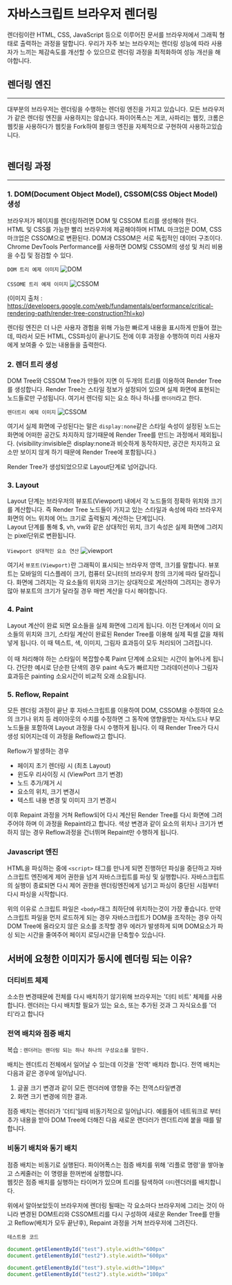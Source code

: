# 자바스크립트 브라우저 렌더링

렌더링이란 HTML, CSS, JavaScript 등으로 이루어진 문서를 브라우저에서 그래픽 형태로 출력하는 과정을 말합니다.
우리가 자주 보는 브라우저는 렌더링 성능에 따라 사용자가 느끼는 체감속도를 개선할 수 있으므로 렌더링 과정을 최적화하여 성능 개선을 해야합니다.

## 렌더링 엔진
<hr>
대부분의 브라우저는 렌더링을 수행하는 렌더링 엔진을 가지고 있습니다. 모든 브라우저가 같은 렌더링 엔진을 사용하지는 않습니다. 파이어폭스는 게코, 사파리는 웹킷, 크롬은 웹킷을 사용하다가 웹킷을 Fork하여 블링크 엔진을 자체적으로 구현하여 사용하고있습니다.  
<br/>
<br/>

## 렌더링 과정
<hr/>

### 1. DOM(Document Object Model), CSSOM(CSS Object Model) 생성
브라우저가 페이지를 렌더링하려면 DOM 및 CSSOM 트리를 생성해야 한다.  
HTML 및 CSS를 가능한 빨리 브라우저에 제공해야하며 HTML 마크업은 DOM, CSS 마크업은 CSSOM으로 변환된다. DOM과 CSSOM은 서로 독립적인 데이터 구조이다.
Chrome DevTools Performance를 사용하면 DOM및 CSSOM의 생성 및 처리 비용을 수집 및 점검할 수 있다.

`DOM 트리 예제 이미지`
![DOM](./images/render/dom-tree.png "DOM ")
<br/>
<br/>
`CSSOME 트리 예제 이미지`
![CSSOM](./images/render/CSSOM-tree.png "CSSOM ")

(이미지 출처 : https://developers.google.com/web/fundamentals/performance/critical-rendering-path/render-tree-construction?hl=ko)

렌더링 엔진은 더 나은 사용자 경험을 위해 가능한 빠르게 내용을 표시하게 만들어 졌는데, 따라서 모든 HTML, CSS파싱이 끝나기도 전에 이후 과정을 수행하여 미리 사용자에게 보여줄 수 있는 내용들을 출력한다.

### 2. 렌더 트리 생성
DOM Tree와 CSSOM Tree가 만들어 지면 이 두개의 트리를 이용하여 Render Tree를 생성합니다. Render Tree는 스타일 정보가 설정되어 있으며 실제 화면에 표현되는 노드들로만 구성됩니다.
여기서 렌더링 되는 요소 하나 하나를 `렌더러`라고 한다.

`렌더트리 예제 이미지`
![CSSOM](./images/render/render-tree-construction.png "render-tree-construction ")


여기서 실제 화면에 구성된다는 말은 `display:none`같은 스타일 속성이 설정된 노드는 화면에 어떠한 공간도 차지하지 않기때문에 Render Tree를 만드는 과정에서 제외됩니다.
(visibility:invisible은 display:none과 비슷하게 동작하지만, 공간은 차지하고 요소만 보이지 않게 하기 때문에 Render Tree에 포함됩니다.)

Render Tree가 생성되었으므로 Layout단계로 넘어갑니다.

### 3. Layout
Layout 단계는 브라우저의 뷰포트(Viewport) 내에서 각 노드들의 정확하 위치와 크기를 계산합니다. 즉 Render Tree 노드들이 가지고 있는 스타일과 속성에 따라 브라우저 화면의 어느 위치에 어느 크기로 출력될지 계산하는 단계입니다.  
Layout 단계를 통해 $, vh, vw와 같은 상대적인 위치, 크기 속성은 실제 화면에 그려지는 pixel단위로 변환됩니다.  
<br/>
`Viewport 상대적인 요소 연산`
![viewport](./images/render/viewport.png "viewport")

여기서 `뷰포트(Viewport)`란 그래픽이 표시되는 브라우저 영역, 크기를 말합니다. 뷰포트는 모바일의 디스플레이 크기, 컴퓨터 모니터의 브라우저 창의 크기에 따라 달라집니다. 화면에 그려지는 각 요소들의 위치와 크기는 상대적으로 계산하여 그려지는 경우가 많아 뷰포트의 크기가 달라질 경우 매번 계산을 다시 해야합니다.

### 4. Paint
Layout 계산이 완료 되면 요소들을 실제 화면에 그리게 됩니다. 이전 단계에서 이미 요소들의 위치와 크기, 스타일 계산이 완료된 Render Tree를 이용해 실제 픽셀 값을 채워넣게 됩니다. 이 때 텍스트, 색, 이미지, 그림자 효과등이 모두 처리되어 그려집니다.  
<br/>
이 때 처리해야 하는 스타일이 복잡할수록 Paint 단계에 소요되는 시간이 늘어나게 됩니다. 간단한 예시로 단순한 단색의 경우 paint 속도가 빠르지만 그라데이션이나 그림자 효과등은 painting 소요시간이 비교적 오래 소요됩니다.

### 5. Reflow, Repaint
모든 렌더링 과정이 끝난 후 자바스크립트를 이용하여 DOM, CSSOM을 수정하여 요소의 크기나 위치 등 레이아웃의 수치를 수정하면 그 동작에 영향을받는 자식노드나 부모 노드들을 포함하여 Layout 과정을 다시 수행하게 됩니다. 이 때 Render Tree가 다시 생성 되어지는데 이 과정을  Reflow라고 합니다.

Reflow가 발생하는 경우
- 페이지 초기 렌더링 시 (최초 Layout)
- 윈도우 리사이징 시 (ViewPort 크기 변경)
- 노드 추가/제거 시
- 요소의 위치, 크기 변경시
- 텍스트 내용 변경 및 이미지 크기 변경시

이후 Repaint 과정을 거쳐 Reflow되어 다시 계산된 Render Tree를 다시 화면에 그려주어야 하며 이 과정을 Repaint라고 합니다.
색상 변경과 같이 요소의 위치나 크기가 변하지 않는 경우 Reflow과정을 건너뛰며 Repaint만 수행하게 됩니다.

### Javascript 엔진
HTML을 파싱하는 중에 `<script>` 태그를 만나게 되면 진행하던 파싱을 중단하고 자바스크립트 엔진에게 제어 권한을 넘겨 자바스크립트를 파싱 및 실행합니다. 자바스크립트의 실행이 종료되면 다시 제어 권한을 렌더링엔진에게 넘기고 파싱이 중단된 시점부터 다시 파싱을 시작합니다.

위의 이유로 스크립트 파일은 `<body>`태그 최하단에 위치하는것이 가장 좋습니다.
만약 스크립트 파일을 먼저 로드하게 되는 경우 자바스크립트가 DOM을 조작하는 경우 아직 DOM Tree에 올라오지 않은 요소를 조작할 경우 에러가 발생하게 되며 DOM요소가 파싱 되는 시간을 줄여주어 페이지 로딩시간을 단축할수 있습니다.

## 서버에 요청한 이미지가 동시에 렌더링 되는 이유?
### 더티비트 체제  
소소한 변경때문에 전체를 다시 배치하기 않기위해 브라우저는 '더티 비트' 체제를 사용합니다. 렌더러는 다시 배치할 필요가 있는 요소, 또는 추가된 것과 그 자식요소를 '더티'라고 합니다

### 전역 배치와 점증 배치
복습 :
`렌더러는 렌더링 되는 하나 하나의 구성요소를 말한다.`

배치는 렌더트리 전체에서 일어날 수 있는데 이것을 '전역' 배치라 합니다.
전역 배치는  다음과 같은 경우에 일어납니다.
1. 글꼴 크기 변경과 같이 모든 렌더러에 영향을 주는 전역스타일변경
2. 화면 크기 변경에 의한 결과.

점증 배치는 렌더러가 '더티'일때 비동기적으로 일어납니다. 예를들어 네트워크로 부터 추가 내용을 받아 DOM Tree에 더해진 다음 새로운 렌더러가 렌더트리에 붙을 때를 말합니다.

### 비동기 배치와 동기 배치
점증 배치는 비동기로 실행된다. 파이어폭스는 점증 배치를 위해 '리플로 명령'을 쌓아놓고 스케줄러는 이 명령을 한꺼번에 실행합니다.  
웹킷은 점증 배치를 실행하는 타이머가 있으며 트리를 탐색하여 `더티`렌더러를 배치합니다.

위에서 알아보았듯이 브라우저에 렌더링 될때는 각 요소마다 브라우저에 그리는 것이 아니라 변경된 DOM트리와 CSSOM트리를 다시 구성하여 새로운 Render Tree를 만들고 Reflow(배치가 모두 끝난후), Repaint 과정을 거쳐 브라우저에 그려진다.

`테스트용 코드`
```javascript
document.getElementById("test").style.width="600px"
document.getElementById("test2").style.width="600px"

document.getElementById("test").style.width="100px"
document.getElementById("test2").style.width="100px"
```